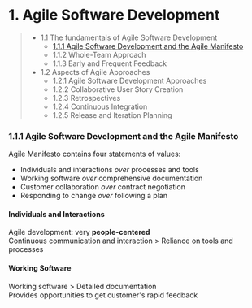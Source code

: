 # 1. Agile Software Development

> - 1.1 The fundamentals of Agile Software Development
>    - [1.1.1 Agile Software Development and the Agile Manifesto](#111-agile-software-development-and-the-agile-manifesto)
>    - 1.1.2 Whole-Team Approach
>    - 1.1.3 Early and Frequent Feedback
> - 1.2 Aspects of Agile Approaches
>    - 1.2.1 Agile Software Development Approaches
>    - 1.2.2 Collaborative User Story Creation
>    - 1.2.3 Retrospectives
>    - 1.2.4 Continuous Integration
>    - 1.2.5 Release and Iteration Planning


### 1.1.1 Agile Software Development and the Agile Manifesto

Agile Manifesto contains four statements of values:  
- Individuals and interactions *over* processes and tools
- Working software *over* comprehensive documentation
- Customer collaboration *over* contract negotiation
- Responding to change *over* following a plan

#### Individuals and Interactions

Agile development: very **people-centered**  
Continuous communication and interaction > Reliance on tools and processes

#### Working Software

Working software > Detailed documentation  
Provides opportunities to get customer's rapid feedback  